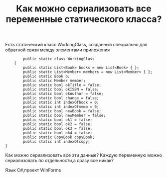 ﻿---
title: "Как можно сериализовать все переменные статического класса?"
se.owner.user_id: 262836
se.owner.display_name: "deced"
se.owner.link: "https://ru.stackoverflow.com/users/262836/deced"
se.link: "https://ru.stackoverflow.com/questions/861674/%d0%9a%d0%b0%d0%ba-%d0%bc%d0%be%d0%b6%d0%bd%d0%be-%d1%81%d0%b5%d1%80%d0%b8%d0%b0%d0%bb%d0%b8%d0%b7%d0%be%d0%b2%d0%b0%d1%82%d1%8c-%d0%b2%d1%81%d0%b5-%d0%bf%d0%b5%d1%80%d0%b5%d0%bc%d0%b5%d0%bd%d0%bd%d1%8b%d0%b5-%d1%81%d1%82%d0%b0%d1%82%d0%b8%d1%87%d0%b5%d1%81%d0%ba%d0%be%d0%b3%d0%be-%d0%ba%d0%bb%d0%b0%d1%81%d1%81%d0%b0"
se.question_id: 861674
se.post_type: question
se.score: 1
---
<p>Есть статический класс WorkingClass, созданный специально для обратной связи между элементами приложения</p>

<pre><code>        public static class WorkingClass
    {
        public static List&lt;Book&gt; books = new List&lt;Book&gt; { };
        public static List&lt;Member&gt; members = new List&lt;Member&gt; { };
        public static Book b;
        public static Member member;
        public static bool okTitle = false;
        public static bool okISBN = false;
        public static bool okAuthor = false;
        public static bool change = false;
        public static int indexOfbook = 0;
        public static int indexOfmemb = 0;
        public static bool newBook = false;
        public static bool newMember = false;
        public static bool ok1 = false;
        public static bool ok2 = false;
        public static bool ok3 = false;
        public static bool ok4 = false;
        public static CopyBook copyBook;
        public static int indexOfcopy;
}
</code></pre>

<p>Как можно сериализовать все эти данные?
Каждую переменную можно сериализовать по отдельности,а сразу все никак?</p>

<p>Язык C#,проект WinForms</p>

